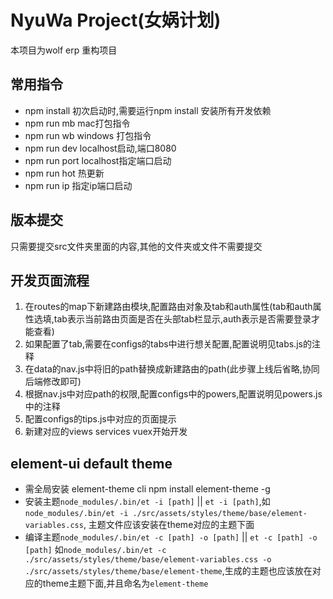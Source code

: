 # NyuWa Project(女娲计划)
 
 本项目为wolf erp 重构项目
 
 
 ## 常用指令
 * npm install 初次启动时,需要运行npm install 安装所有开发依赖
 * npm run mb mac打包指令
 * npm run wb windows 打包指令
 * npm run dev localhost启动,端口8080
 * npm run port localhost指定端口启动
 * npm run hot 热更新
 * npm run ip 指定ip端口启动
 
 ## 版本提交
 只需要提交src文件夹里面的内容,其他的文件夹或文件不需要提交
 
 ## 开发页面流程
 1. 在routes的map下新建路由模块,配置路由对象及tab和auth属性(tab和auth属性选填,tab表示当前路由页面是否在头部tab栏显示,auth表示是否需要登录才能查看)
 2. 如果配置了tab,需要在configs的tabs中进行想关配置,配置说明见tabs.js的注释
 3. 在data的nav.js中将旧的path替换成新建路由的path(此步骤上线后省略,协同后端修改即可)
 4. 根据nav.js中对应path的权限,配置configs中的powers,配置说明见powers.js中的注释
 5. 配置configs的tips.js中对应的页面提示
 6. 新建对应的views services vuex开始开发
 
 ## element-ui default theme
 * 需全局安装 element-theme cli npm install element-theme -g
 * 安装主题`node_modules/.bin/et -i [path]` || `et -i [path]`,如`node_modules/.bin/et -i ./src/assets/styles/theme/base/element-variables.css`, 主题文件应该安装在theme对应的主题下面
 * 编译主题`node_modules/.bin/et -c [path] -o [path]` ||  `et -c [path] -o [path]` 如`node_modules/.bin/et -c ./src/assets/styles/theme/base/element-variables.css -o ./src/assets/styles/theme/base/element-theme`,生成的主题也应该放在对应的theme主题下面,并且命名为`element-theme`
